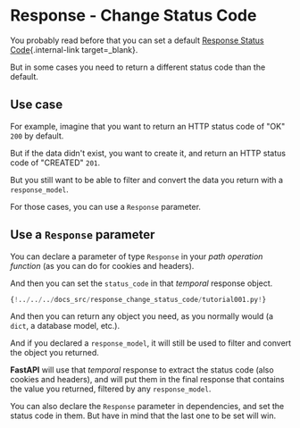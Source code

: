 # Response - Change Status Code

You probably read before that you can set a default [Response Status Code](../tutorial/response-status-code.md){.internal-link target=_blank}.

But in some cases you need to return a different status code than the default.

## Use case

For example, imagine that you want to return an HTTP status code of "OK" `200` by default.

But if the data didn't exist, you want to create it, and return an HTTP status code of "CREATED" `201`.

But you still want to be able to filter and convert the data you return with a `response_model`.

For those cases, you can use a `Response` parameter.

## Use a `Response` parameter

You can declare a parameter of type `Response` in your *path operation function* (as you can do for cookies and headers).

And then you can set the `status_code` in that *temporal* response object.

```Python hl_lines="1  9  12"
{!../../../docs_src/response_change_status_code/tutorial001.py!}
```

And then you can return any object you need, as you normally would (a `dict`, a database model, etc.).

And if you declared a `response_model`, it will still be used to filter and convert the object you returned.

**FastAPI** will use that *temporal* response to extract the status code (also cookies and headers), and will put them in the final response that contains the value you returned, filtered by any `response_model`.

You can also declare the `Response` parameter in dependencies, and set the status code in them. But have in mind that the last one to be set will win.
